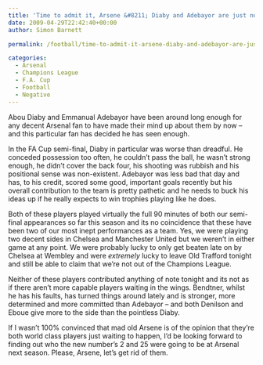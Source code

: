 ```yaml
---
title: 'Time to admit it, Arsene &#8211; Diaby and Adebayor are just not good enough'
date: 2009-04-29T22:42:40+00:00
author: Simon Barnett

permalink: /football/time-to-admit-it-arsene-diaby-and-adebayor-are-just-not-good-enough/

categories:
  - Arsenal
  - Champions League
  - F.A. Cup
  - Football
  - Negative
---
```

Abou Diaby and Emmanual Adebayor have been around long enough for any decent Arsenal fan to have made their mind up about them by now &#8211; and this particular fan has decided he has seen enough.

In the FA Cup semi-final, Diaby in particular was worse than dreadful. He conceded possession too often, he couldn&#8217;t pass the ball, he wasn&#8217;t strong enough, he didn&#8217;t cover the back four, his shooting was rubbish and his positional sense was non-existent. Adebayor was less bad that day and has, to his credit, scored some good, important goals recently but his overall contribution to the team is pretty pathetic and he needs to buck his ideas up if he really expects to win trophies playing like he does.

Both of these players played virtually the full 90 minutes of both our semi-final appearances so far this season and its no coincidence that these have been two of our most inept performances as a team. Yes, we were playing two decent sides in Chelsea and Manchester United but we weren&#8217;t in either game at any point. We were probably lucky to only get beaten late on by Chelsea at Wembley and were _extremely_ lucky to leave Old Trafford tonight and still be able to claim that we&#8217;re not out of the Champions League.

Neither of these players contributed anything of note tonight and its not as if there aren&#8217;t more capable players waiting in the wings. Bendtner, whilst he has his faults, has turned things around lately and is stronger, more determined and more committed than Adebayor &#8211; and both Denilson and Eboue give more to the side than the pointless Diaby.

If I wasn&#8217;t 100% convinced that mad old Arsene is of the opinion that they&#8217;re both world class players just waiting to happen, I&#8217;d be looking forward to finding out who the new number&#8217;s 2 and 25 were going to be at Arsenal next season. Please, Arsene, let&#8217;s get rid of them.
